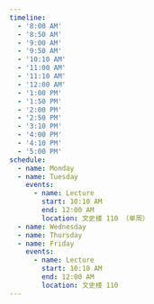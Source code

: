```yaml
---
timeline:
  - '8:00 AM'
  - '8:50 AM'
  - '9:00 AM'
  - '9:50 AM'
  - '10:10 AM'
  - '11:00 AM'
  - '11:10 AM'
  - '12:00 AM'
  - '1:00 PM'
  - '1:50 PM'
  - '2:00 PM'
  - '2:50 PM'
  - '3:10 PM'
  - '4:00 PM'
  - '4:10 PM'
  - '5:00 PM'
schedule:
  - name: Monday
  - name: Tuesday
    events:
      - name: Lecture
        start: 10:10 AM
        end: 12:00 AM
        location: 文史楼 110 （单周）
  - name: Wednesday
  - name: Thursday
  - name: Friday
    events:
      - name: Lecture
        start: 10:10 AM
        end: 12:00 AM
        location: 文史楼 110
---
```

